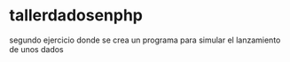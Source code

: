 # tallerdadosenphp
segundo ejercicio donde se crea un programa para simular el lanzamiento de unos dados
